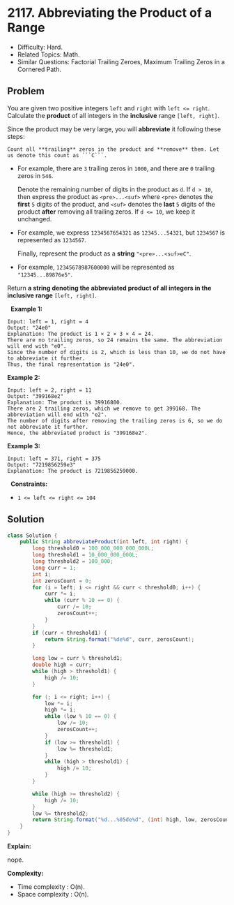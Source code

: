 # 2117. Abbreviating the Product of a Range

- Difficulty: Hard.
- Related Topics: Math.
- Similar Questions: Factorial Trailing Zeroes, Maximum Trailing Zeros in a Cornered Path.

## Problem

You are given two positive integers ```left``` and ```right``` with ```left <= right```. Calculate the **product** of all integers in the **inclusive** range ```[left, right]```.

Since the product may be very large, you will **abbreviate** it following these steps:


	Count all **trailing** zeros in the product and **remove** them. Let us denote this count as ```C```.

	
		
- For example, there are ```3``` trailing zeros in ```1000```, and there are ```0``` trailing zeros in ```546```.
	
	
	Denote the remaining number of digits in the product as ```d```. If ```d > 10```, then express the product as ```<pre>...<suf>``` where ```<pre>``` denotes the **first** ```5``` digits of the product, and ```<suf>``` denotes the **last** ```5``` digits of the product **after** removing all trailing zeros. If ```d <= 10```, we keep it unchanged.
	
		
- For example, we express ```1234567654321``` as ```12345...54321```, but ```1234567``` is represented as ```1234567```.
	
	
	Finally, represent the product as a **string** ```"<pre>...<suf>eC"```.
	
		
- For example, ```12345678987600000``` will be represented as ```"12345...89876e5"```.
	
	


Return **a string denoting the **abbreviated product** of all integers in the **inclusive** range** ```[left, right]```.

 
**Example 1:**

```
Input: left = 1, right = 4
Output: "24e0"
Explanation: The product is 1 × 2 × 3 × 4 = 24.
There are no trailing zeros, so 24 remains the same. The abbreviation will end with "e0".
Since the number of digits is 2, which is less than 10, we do not have to abbreviate it further.
Thus, the final representation is "24e0".
```

**Example 2:**

```
Input: left = 2, right = 11
Output: "399168e2"
Explanation: The product is 39916800.
There are 2 trailing zeros, which we remove to get 399168. The abbreviation will end with "e2".
The number of digits after removing the trailing zeros is 6, so we do not abbreviate it further.
Hence, the abbreviated product is "399168e2".
```

**Example 3:**

```
Input: left = 371, right = 375
Output: "7219856259e3"
Explanation: The product is 7219856259000.
```

 
**Constraints:**


	
- ```1 <= left <= right <= 104```



## Solution

```java
class Solution {
    public String abbreviateProduct(int left, int right) {
        long threshold0 = 100_000_000_000_000L;
        long threshold1 = 10_000_000_000L;
        long threshold2 = 100_000;
        long curr = 1;
        int i;
        int zerosCount = 0;
        for (i = left; i <= right && curr < threshold0; i++) {
            curr *= i;
            while (curr % 10 == 0) {
                curr /= 10;
                zerosCount++;
            }
        }
        if (curr < threshold1) {
            return String.format("%de%d", curr, zerosCount);
        }

        long low = curr % threshold1;
        double high = curr;
        while (high > threshold1) {
            high /= 10;
        }

        for (; i <= right; i++) {
            low *= i;
            high *= i;
            while (low % 10 == 0) {
                low /= 10;
                zerosCount++;
            }
            if (low >= threshold1) {
                low %= threshold1;
            }
            while (high > threshold1) {
                high /= 10;
            }
        }

        while (high >= threshold2) {
            high /= 10;
        }
        low %= threshold2;
        return String.format("%d...%05de%d", (int) high, low, zerosCount);
    }
}
```

**Explain:**

nope.

**Complexity:**

* Time complexity : O(n).
* Space complexity : O(n).
